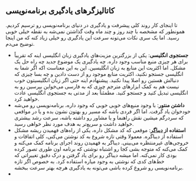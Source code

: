 
## کاتالیزگرهای یادگیری برنامه‌نویسی
تا اینجای کار روند کلی پیشرفت و یادگیری در دنیای برنامه‌نویسی رو ترسیم کردیم. همونطور که مشخصه با چند روز و چند ماه وقت گذاشتن نمی‌شه به نقطه خیلی خوبی رسید. اما یک سری نکات می‌تونه سرعت این یادگیری رو خیلی زیاد کنه که من اینجا توضیح می‌دم.

- **جستجوی انگلیسی**: یکی از بزرگترین مزیت‌های یادگیری زبان انگلیسی اینه که تقریباً برای هر چیزی منبع مناسب وجود داره. چه یادگیری یک موضوع جدید چه راه حل یک مشکل. اما اکثریت این منابع به زبان انگلیسین. این به این معناست اکه اگر شما به انگلیسی جستجو نکنید، اکثریت منابع موجود رو از دست دادین و چه بسا چیزی که دنبالش هستین رو اصلا پیدا نکنید. پیشنهادم اینه حتی اگر زبان انگلیسیتون خوب نیست هم به کمک ابزارهای مترجم چیزی که به فارسی می‌خواین بپرسین رو به انگلیسی تبدیل کنید و جستجو کنید. مطمئناً بعد از مدتی به جستجوی انگلیسی عادت خواهید کرد.
- **داشتن منتور**: با وجود منبع‌های خوبی خوبی که وجود داره، برنامه‌نویسی رو می‌شه خودخوان یاد گرفت. اما اگر فردی باشه که مسیر رو بهتون نشون بده و یا در مواقعی که سردرگم میشین نقش راهنما و یا مشاور رو داشته باشه، سرعت رشد بیشتری خواهید داشت و سریع‌تر به هدف مورد نظر خواهی رسید.
- **استفاده از [دیباگر](https://fa.wikipedia.org/wiki/%D8%A7%D8%B4%DA%A9%D8%A7%D9%84%E2%80%8C%D8%B2%D8%AF%D8%A7)**: موقعی که کد مشکل داره، یکی از راه‌های فهمیدن ریشه مشکل استفاده از دیباگره. معمولا وقتی تازه شروع به کد نوشتن می‌کنی، کلی اتفاقات و خروجی‌های غیرمنتظره می‌بینی. دیباگر به فهمیدن روند اجرای برنامه کمک می‌کنه و کمک می‌کنه که متوجه بشی کجا رو اشتباه نوشتی که برنامه اون طوری تصور کرده بودی کار نمی‌کنه. اما میشه دیباگر رو برای یاد گرفتن و درک دقیق تغییراتی که خط‌های کدی که نوشتی به وجود میاره استفاده کرد. به خصوص اگر تازه برنامه‌نویسی رو شروع کرده باشی می‌تونه به یادگیری هرچه بهتر سرعت ببخشه.
-  
